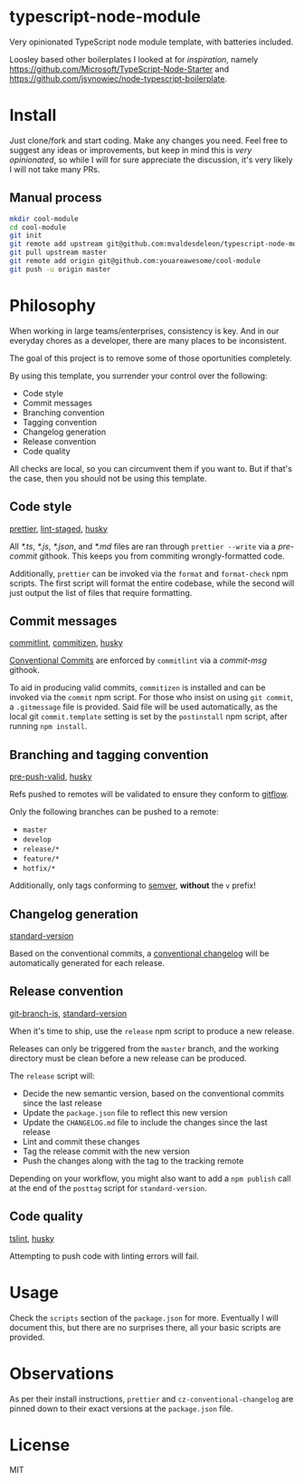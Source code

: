 # typescript-node-module

Very opinionated TypeScript node module template, with batteries included.

Loosley based other boilerplates I looked at for _inspiration_, namely https://github.com/Microsoft/TypeScript-Node-Starter and https://github.com/jsynowiec/node-typescript-boilerplate.

# Install

Just clone/fork and start coding. Make any changes you need. Feel free to suggest any ideas or improvements, but keep in mind this is _very opinionated_, so while I will for sure appreciate the discussion, it's very likely I will not take many PRs.

## Manual process

```sh
mkdir cool-module
cd cool-module
git init
git remote add upstream git@github.com:mvaldesdeleon/typescript-node-module.git
git pull upstream master
git remote add origin git@github.com:youareawesome/cool-module
git push -u origin master
```

# Philosophy

When working in large teams/enterprises, consistency is key. And in our everyday chores as a developer, there are many places to be inconsistent.

The goal of this project is to remove some of those oportunities completely.

By using this template, you surrender your control over the following:

-   Code style
-   Commit messages
-   Branching convention
-   Tagging convention
-   Changelog generation
-   Release convention
-   Code quality

All checks are local, so you can circumvent them if you want to. But if that's the case, then you should not be using this template.

## Code style

[prettier](https://github.com/prettier/prettier), [lint-staged](https://github.com/okonet/lint-staged), [husky](https://github.com/typicode/husky)

All _\*.ts_, _\*.js_, _\*.json_, and _\*.md_ files are ran through `prettier --write` via a _pre-commit_ githook. This keeps you from commiting wrongly-formatted code.

Additionally, `prettier` can be invoked via the `format` and `format-check` npm scripts. The first script will format the entire codebase, while the second will just output the list of files that require formatting.

## Commit messages

[commitlint](https://github.com/marionebl/commitlint), [commitizen](https://github.com/commitizen/cz-cli), [husky](https://github.com/typicode/husky)

[Conventional Commits](https://conventionalcommits.org/) are enforced by `commitlint` via a _commit-msg_ githook.

To aid in producing valid commits, `commitizen` is installed and can be invoked via the `commit` npm script. For those who insist on using `git commit`, a `.gitmessage` file is provided. Said file will be used automatically, as the local git `commit.template` setting is set by the `postinstall` npm script, after running `npm install`.

## Branching and tagging convention

[pre-push-valid](https://github.com/mvaldesdeleon/pre-push-valid), [husky](https://github.com/typicode/husky)

Refs pushed to remotes will be validated to ensure they conform to [gitflow](https://www.atlassian.com/git/tutorials/comparing-workflows/gitflow-workflow).

Only the following branches can be pushed to a remote:

-   `master`
-   `develop`
-   `release/*`
-   `feature/*`
-   `hotfix/*`

Additionally, only tags conforming to [semver](https://semver.org/), **without** the `v` prefix!

## Changelog generation

[standard-version](https://github.com/conventional-changelog/standard-version)

Based on the conventional commits, a [conventional changelog](https://github.com/conventional-changelog/conventional-changelog) will be automatically generated for each release.

## Release convention

[git-branch-is](https://github.com/kevinoid/git-branch-is), [standard-version](https://github.com/conventional-changelog/standard-version)

When it's time to ship, use the `release` npm script to produce a new release.

Releases can only be triggered from the `master` branch, and the working directory must be clean before a new release can be produced.

The `release` script will:

-   Decide the new semantic version, based on the conventional commits since the last release
-   Update the `package.json` file to reflect this new version
-   Update the `CHANGELOG.md` file to include the changes since the last release
-   Lint and commit these changes
-   Tag the release commit with the new version
-   Push the changes along with the tag to the tracking remote

Depending on your workflow, you might also want to add a `npm publish` call at the end of the `posttag` script for `standard-version`.

## Code quality

[tslint](https://github.com/palantir/tslint), [husky](https://github.com/typicode/husky)

Attempting to push code with linting errors will fail.

# Usage

Check the `scripts` section of the `package.json` for more. Eventually I will document this, but there are no surprises there, all your basic scripts are provided.

# Observations

As per their install instructions, `prettier` and `cz-conventional-changelog` are pinned down to their exact versions at the `package.json` file.

# License

MIT
